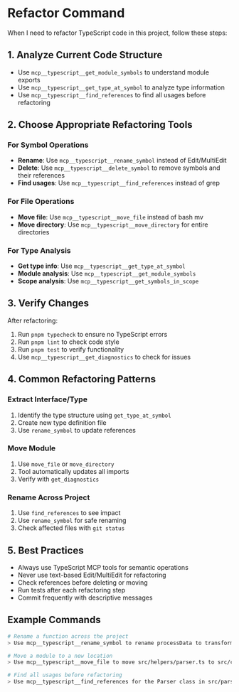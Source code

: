# Refactor Command

When I need to refactor TypeScript code in this project, follow these steps:

## 1. Analyze Current Code Structure
- Use `mcp__typescript__get_module_symbols` to understand module exports
- Use `mcp__typescript__get_type_at_symbol` to analyze type information
- Use `mcp__typescript__find_references` to find all usages before refactoring

## 2. Choose Appropriate Refactoring Tools
### For Symbol Operations
- **Rename**: Use `mcp__typescript__rename_symbol` instead of Edit/MultiEdit
- **Delete**: Use `mcp__typescript__delete_symbol` to remove symbols and their references
- **Find usages**: Use `mcp__typescript__find_references` instead of grep

### For File Operations
- **Move file**: Use `mcp__typescript__move_file` instead of bash mv
- **Move directory**: Use `mcp__typescript__move_directory` for entire directories

### For Type Analysis
- **Get type info**: Use `mcp__typescript__get_type_at_symbol`
- **Module analysis**: Use `mcp__typescript__get_module_symbols`
- **Scope analysis**: Use `mcp__typescript__get_symbols_in_scope`

## 3. Verify Changes
After refactoring:
1. Run `pnpm typecheck` to ensure no TypeScript errors
2. Run `pnpm lint` to check code style
3. Run `pnpm test` to verify functionality
4. Use `mcp__typescript__get_diagnostics` to check for issues

## 4. Common Refactoring Patterns

### Extract Interface/Type
1. Identify the type structure using `get_type_at_symbol`
2. Create new type definition file
3. Use `rename_symbol` to update references

### Move Module
1. Use `move_file` or `move_directory` 
2. Tool automatically updates all imports
3. Verify with `get_diagnostics`

### Rename Across Project
1. Use `find_references` to see impact
2. Use `rename_symbol` for safe renaming
3. Check affected files with `git status`

## 5. Best Practices
- Always use TypeScript MCP tools for semantic operations
- Never use text-based Edit/MultiEdit for refactoring
- Check references before deleting or moving
- Run tests after each refactoring step
- Commit frequently with descriptive messages

## Example Commands
```bash
# Rename a function across the project
> Use mcp__typescript__rename_symbol to rename processData to transformData in src/utils.ts

# Move a module to a new location  
> Use mcp__typescript__move_file to move src/helpers/parser.ts to src/core/parser.ts

# Find all usages before refactoring
> Use mcp__typescript__find_references for the Parser class in src/parser.ts
```